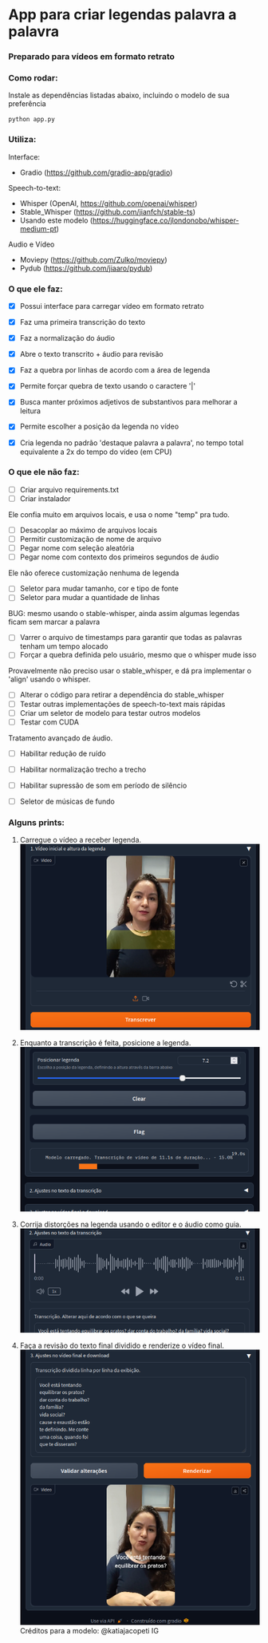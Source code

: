 # App para criar legendas palavra a palavra
### Preparado para vídeos em formato retrato

### Como rodar:
Instale as dependências listadas abaixo, incluindo o modelo de sua preferência
```
python app.py
```

### Utiliza:
Interface:
* Gradio (https://github.com/gradio-app/gradio)

Speech-to-text:
* Whisper (OpenAI, https://github.com/openai/whisper)
* Stable_Whisper (https://github.com/jianfch/stable-ts)
* Usando este modelo (https://huggingface.co/jlondonobo/whisper-medium-pt)

Audio e Vídeo
* Moviepy (https://github.com/Zulko/moviepy)
* Pydub (https://github.com/jiaaro/pydub)


### O que ele faz:
- [x] Possui interface para carregar vídeo em formato retrato
- [x] Faz uma primeira transcrição do texto
- [x] Faz a normalização do áudio
- [x] Abre o texto transcrito + áudio para revisão 
- [x] Faz a quebra por linhas de acordo com a área de legenda
- [x] Permite forçar quebra de texto usando o caractere '|'
- [x] Busca manter próximos adjetivos de substantivos para melhorar a leitura
- [x] Permite escolher a posição da legenda no vídeo
- [x] Cria legenda no padrão 'destaque palavra a palavra', no tempo total equivalente a 2x do tempo do vídeo (em CPU)


### O que ele não faz:
- [ ] Criar arquivo requirements.txt
- [ ] Criar instalador

Ele confia muito em arquivos locais, e usa o nome "temp" pra tudo.
- [ ] Desacoplar ao máximo de arquivos locais
- [ ] Permitir customização de nome de arquivo
- [ ] Pegar nome com seleção aleatória
- [ ] Pegar nome com contexto dos primeiros segundos de áudio

Ele não oferece customização nenhuma de legenda
- [ ] Seletor para mudar tamanho, cor e tipo de fonte
- [ ] Seletor para mudar a quantidade de linhas

BUG: mesmo usando o stable-whisper, ainda assim algumas legendas ficam sem marcar a palavra
- [ ] Varrer o arquivo de timestamps para garantir que todas as palavras tenham um tempo alocado
- [ ] Forçar a quebra definida pelo usuário, mesmo que o whisper mude isso

Provavelmente não preciso usar o stable_whisper, e dá pra implementar o 'align' usando o whisper.
- [ ] Alterar o código para retirar a dependência do stable_whisper
- [ ] Testar outras implementações de speech-to-text mais rápidas
- [ ] Criar um seletor de modelo para testar outros modelos
- [ ] Testar com CUDA

Tratamento avançado de áudio.
- [ ] Habilitar redução de ruído
- [ ] Habilitar normalização trecho a trecho
- [ ] Habilitar supressão de som em período de silêncio
- [ ] Seletor de músicas de fundo


### Alguns prints:
1. Carregue o vídeo a receber legenda.
![Carregamento do vídeo. Uma tarja amarela mostra em que lugar ficará a legenda](prints/sub_p1.png "Carregue o vídeo a receber legenda")

2. Enquanto a transcrição é feita, posicione a legenda.
![Ajuste da altura da legenda e processamento da transcrição via whisper.](prints/sub_p2.png "Ajuste a posição da legenda e faça a transcrição")

3. Corrija distorções na legenda usando o editor e o áudio como guia.
![Opção de ajuste da transcrição usando áudio como guia.](prints/sub_p3.png "Corrija o texto transcrito, usando o áudio como guia")

4. Faça a revisão do texto final dividido e renderize o vídeo final.
![Revisar o texto dividido para legendas, e a renderização final do arquivo.](prints/sub_p4.png "Valide o texto formatado, renderize e faça o download")
Créditos para a modelo: @katiajacopeti IG